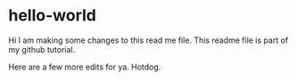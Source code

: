 # hello-world
Hi I am making some changes to this read me file. 
This readme file is part of my github tutorial. 


Here are a few more edits for ya. 
Hotdog. 